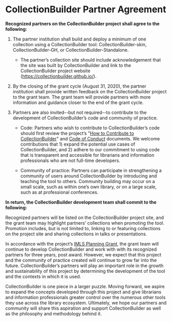 # CollectionBuilder Partner Agreement

**Recognized partners on the CollectionBuilder project shall agree to the following:**

1. The partner institution shall build and deploy a minimum of one collection using a CollectionBuilder tool: CollectionBuilder-skin, CollectionBuilder-GH, or CollectionBuilder-Standalone.
    - The partner’s collection site should include acknowledgement that the site was built by CollectionBuilder and link to the CollectionBuilder project website (https://collectionbuilder.github.io/).

2. By the closing of the grant cycle (August 31, 2020), the partner institution shall provide written feedback on the CollectionBuilder project to the grant team. The grant team will provide partners with more information and guidance closer to the end of the grant cycle.

3. Partners are also invited--but not required--to contribute to the development of CollectionBuilder’s code and community of practice.
    - Code: Partners who wish to contribute to CollectionBuilder’s code should first review the project’s "[How to Contribute to CollectionBuilder](https://github.com/CollectionBuilder/collectionbuilder.github.io/blob/main/CONTRIBUTING.md)" and [Code of Conduct](https://github.com/CollectionBuilder/collectionbuilder.github.io/blob/main/CODE_OF_CONDUCT.md) documents. We welcome contributions that 1) expand the potential use cases of CollectionBuilder, and 2) adhere to our commitment to using code that is transparent and accessible for librarians and information professionals who are not full-time developers.
    
    - Community of practice: Partners can participate in strengthening a community of users around CollectionBuilder by introducing and teaching the tool to others. Community building may occur on a small scale, such as within one’s own library, or on a large scale, such as at professional conferences.

**In return, the CollectionBuilder development team shall commit to the following:**

Recognized partners will be listed on the CollectionBuilder project site, and the grant team may highlight partners’ collections when promoting the tool. Promotion includes, but is not limited to, linking to or featuring collections on the project site and sharing collections in talks or presentations.

In accordance with the project’s [IMLS Planning Grant](https://www.imls.gov/grants/awarded/lg-34-19-0064-19), the grant team will continue to develop CollectionBuilder and work with with its recognized partners for three years, post award. However, we expect that this project and the community of practice created will continue to grow far into the future. CollectionBuilder’s partners will play an important role in the growth and sustainability of this project by determining the development of the tool and the contexts in which it is used.

CollectionBuilder is one piece in a larger puzzle. Moving forward, we aspire to expand the concepts developed through this project and give librarians and information professionals greater control over the numerous other tools they use across the library ecosystem. Ultimately, we hope our partners and community will share this aspiration and support CollectionBuilder as well as the philosophy and methodology behind it.
